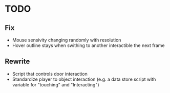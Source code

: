 # TODO
## Fix
- Mouse sensivity changing randomly with resolution
- Hover outline stays when swithing to another interactible the next frame
## Rewrite
- Script that controls door interaction
- Standardize player to object interaction (e.g. a data store script with variable for "touching" and "Interacting")
